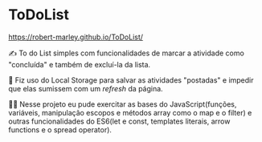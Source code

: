 # ToDoList

https://robert-marley.github.io/ToDoList/

✍️ To do List simples com funcionalidades de marcar a atividade como "concluída" e também de excluí-la da lista.


💾 Fiz uso do Local Storage para salvar as atividades "postadas" e impedir que elas sumissem com um <i>refresh</i> da página.


👨‍💻 Nesse projeto eu pude exercitar as bases do JavaScript(funções, variáveis, manipulação escopos e métodos array como o map e o filter) e outras funcionalidades do ES6(let e const, templates literais, arrow functions e o spread operator).
